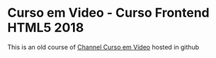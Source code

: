 # Curso em Video - Curso Frontend HTML5 2018
This is an old course of [Channel Curso em Vídeo](https://www.youtube.com/channel/UCrWvhVmt0Qac3HgsjQK62FQ) hosted in github
